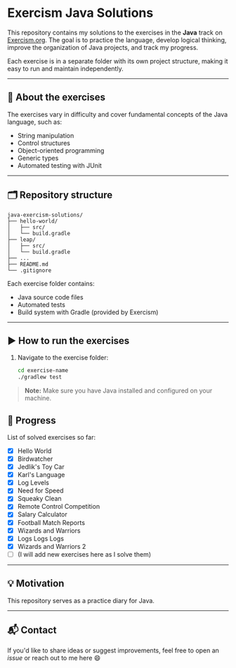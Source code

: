 # Exercism Java Solutions

This repository contains my solutions to the exercises in the **Java** track on [Exercism.org](https://exercism.org/tracks/java). The goal is to practice the language, develop logical thinking, improve the organization of Java projects, and track my progress.

Each exercise is in a separate folder with its own project structure, making it easy to run and maintain independently.

---

## 🧠 About the exercises

The exercises vary in difficulty and cover fundamental concepts of the Java language, such as:

- String manipulation
- Control structures
- Object-oriented programming
- Generic types
- Automated testing with JUnit

---

## 🗂 Repository structure
```
java-exercism-solutions/
├── hello-world/
│   ├── src/
│   └── build.gradle
├── leap/
│   ├── src/
│   └── build.gradle
├── ...
├── README.md
└── .gitignore
```

Each exercise folder contains:
- Java source code files
- Automated tests
- Build system with Gradle (provided by Exercism)

---

## ▶️ How to run the exercises

1. Navigate to the exercise folder:
   ```bash
   cd exercise-name
   ./gradlew test

> **Note:** Make sure you have Java installed and configured on your machine.

## 📌 Progress

List of solved exercises so far:

- [x] Hello World
- [x] Birdwatcher
- [x] Jedlik's Toy Car
- [x] Karl's Language
- [x] Log Levels
- [x] Need for Speed
- [x] Squeaky Clean
- [x] Remote Control Competition
- [x] Salary Calculator
- [x] Football Match Reports
- [x] Wizards and Warriors
- [x] Logs Logs Logs
- [x] Wizards and Warriors 2
- [ ] (I will add new exercises here as I solve them)

---

## 💡 Motivation

This repository serves as a practice diary for Java.

---

## 📬 Contact

If you'd like to share ideas or suggest improvements, feel free to open an *issue* or reach out to me here 😄


